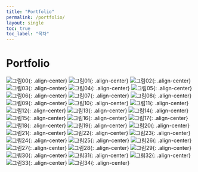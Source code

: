 ```yaml
---
title: "Portfolio"
permalink: /portfolio/
layout: single
toc: true
toc_label: "목차"
---
```


# Portfolio


![그림00](https://ji-hun-park.github.io/assets/images/pofol000.png "그림00"){: .align-center}
![그림01](https://ji-hun-park.github.io/assets/images/pofol001.png "그림01"){: .align-center}
![그림02](https://ji-hun-park.github.io/assets/images/pofol002.png "그림02"){: .align-center}
![그림03](https://ji-hun-park.github.io/assets/images/pofol003.png "그림03"){: .align-center}
![그림04](https://ji-hun-park.github.io/assets/images/pofol004.png "그림04"){: .align-center}
![그림05](https://ji-hun-park.github.io/assets/images/pofol005.png "그림05"){: .align-center}
![그림06](https://ji-hun-park.github.io/assets/images/pofol006.png "그림06"){: .align-center}
![그림07](https://ji-hun-park.github.io/assets/images/pofol007.png "그림07"){: .align-center}
![그림08](https://ji-hun-park.github.io/assets/images/pofol008.png "그림08"){: .align-center}
![그림09](https://ji-hun-park.github.io/assets/images/pofol009.png "그림09"){: .align-center}
![그림10](https://ji-hun-park.github.io/assets/images/pofol010.png "그림10"){: .align-center}
![그림11](https://ji-hun-park.github.io/assets/images/pofol011.png "그림11"){: .align-center}
![그림12](https://ji-hun-park.github.io/assets/images/pofol012.png "그림12"){: .align-center}
![그림13](https://ji-hun-park.github.io/assets/images/pofol013.png "그림13"){: .align-center}
![그림14](https://ji-hun-park.github.io/assets/images/pofol014.png "그림14"){: .align-center}
![그림15](https://ji-hun-park.github.io/assets/images/pofol015.png "그림15"){: .align-center}
![그림16](https://ji-hun-park.github.io/assets/images/pofol016.png "그림16"){: .align-center}
![그림17](https://ji-hun-park.github.io/assets/images/pofol017.png "그림17"){: .align-center}
![그림18](https://ji-hun-park.github.io/assets/images/pofol018.png "그림18"){: .align-center}
![그림19](https://ji-hun-park.github.io/assets/images/pofol019.png "그림19"){: .align-center}
![그림20](https://ji-hun-park.github.io/assets/images/pofol020.png "그림20"){: .align-center}
![그림21](https://ji-hun-park.github.io/assets/images/pofol021.png "그림21"){: .align-center}
![그림22](https://ji-hun-park.github.io/assets/images/pofol022.png "그림22"){: .align-center}
![그림23](https://ji-hun-park.github.io/assets/images/pofol023.png "그림23"){: .align-center}
![그림24](https://ji-hun-park.github.io/assets/images/pofol024.png "그림24"){: .align-center}
![그림25](https://ji-hun-park.github.io/assets/images/pofol025.png "그림25"){: .align-center}
![그림26](https://ji-hun-park.github.io/assets/images/pofol026.png "그림26"){: .align-center}
![그림27](https://ji-hun-park.github.io/assets/images/pofol027.png "그림27"){: .align-center}
![그림28](https://ji-hun-park.github.io/assets/images/pofol028.png "그림28"){: .align-center}
![그림29](https://ji-hun-park.github.io/assets/images/pofol029.png "그림29"){: .align-center}
![그림30](https://ji-hun-park.github.io/assets/images/pofol030.png "그림30"){: .align-center}
![그림31](https://ji-hun-park.github.io/assets/images/pofol031.png "그림31"){: .align-center}
![그림32](https://ji-hun-park.github.io/assets/images/pofol032.png "그림32"){: .align-center}
![그림33](https://ji-hun-park.github.io/assets/images/pofol033.png "그림33"){: .align-center}
![그림34](https://ji-hun-park.github.io/assets/images/pofol034.png "그림34"){: .align-center}
